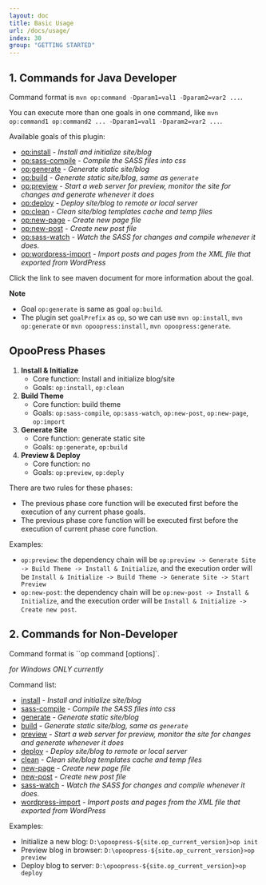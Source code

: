 ```yaml
---
layout: doc
title: Basic Usage
url: /docs/usage/
index: 30
group: "GETTING STARTED"
---
```


## 1. Commands for Java Developer
 
Command format is `mvn op:command -Dparam1=val1 -Dparam2=var2 ...`.

You can execute more than one goals in one command, like `mvn op:command1 op:command2 ... -Dparam1=val1 -Dparam2=var2 ...`.

Available goals of this plugin:
- [op:install](/maven-site/opoopress-maven-plugin/install-mojo.html) - *Install and initialize site/blog*
- [op:sass-compile](/maven-site/opoopress-maven-plugin/sass-compile-mojo.html) - *Compile the SASS files into css*
- [op:generate](/maven-site/opoopress-maven-plugin/generate-mojo.html) - *Generate static site/blog*
- [op:build](/maven-site/opoopress-maven-plugin/build-mojo.html) - *Generate static site/blog, same as `generate`*
- [op:preview](/maven-site/opoopress-maven-plugin/preview-mojo.html) - *Start a web server for preview, monitor the site for changes and generate whenever it does*
- [op:deploy](/maven-site/opoopress-maven-plugin/deploy-mojo.html) - *Deploy site/blog to remote or local server*
- [op:clean](/maven-site/opoopress-maven-plugin/clean-mojo.html) - *Clean site/blog templates cache and temp files*
- [op:new-page](/maven-site/opoopress-maven-plugin/new-page-mojo.html) - *Create new page file*
- [op:new-post](/maven-site/opoopress-maven-plugin/new-post-mojo.html) - *Create new post file*
- [op:sass-watch](/maven-site/opoopress-maven-plugin/sass-watch-mojo.html) - *Watch the SASS for changes and compile whenever it does.*
- [op:wordpress-import](/maven-site/opoopress-maven-plugin/wordpress-import-mojo.html) - *Import posts and pages from the XML file that exported from WordPress*

Click the link to see maven document for more information about the goal.

**Note** 
- Goal `op:generate` is same as goal `op:build`.
- The plugin set `goalPrefix` as `op`, so we can use `mvn op:install`, `mvn op:generate` or `mvn opoopress:install`, `mvn opoopress:generate`.


## OpooPress Phases

1. **Install & Initialize**  
	- Core function: Install and initialize blog/site
	- Goals: `op:install`, `op:clean`
2. **Build Theme**
	- Core function: build theme
	- Goals: `op:sass-compile`, `op:sass-watch`, `op:new-post`, `op:new-page`, `op:import`
3. **Generate Site**
	- Core function: generate static site
	- Goals: `op:generate`, `op:build`
4. **Preview & Deploy**
	- Core function: no
	- Goals: `op:preview`, `op:deply`

There are two rules for these phases:
- The previous phase core function will be executed first before the execution of any current phase goals.
- The previous phase core function will be executed first before the execution of current phase core function.

Examples:
- `op:preview`: the dependency chain will be `op:preview -> Generate Site -> Build Theme -> Install & Initialize`, and the execution order will be `Install & Initialize -> Build Theme -> Generate Site -> Start Preview`
- `op:new-post`: the dependency chain will be `op:new-post -> Install & Initialize`, and the execution order will be `Install & Initialize -> Create new post`.


<h2 id="commands-for-non-developer">2. Commands for Non-Developer</h2>

Command format is ``op command [options]`.

*for Windows ONLY currently*

Command list:

- [install](/maven-site/opoopress-maven-plugin/install-mojo.html) - *Install and initialize site/blog*
- [sass-compile](/maven-site/opoopress-maven-plugin/sass-compile-mojo.html) - *Compile the SASS files into css*
- [generate](/maven-site/opoopress-maven-plugin/generate-mojo.html) - *Generate static site/blog*
- [build](/maven-site/opoopress-maven-plugin/build-mojo.html) - *Generate static site/blog, same as `generate`*
- [preview](/maven-site/opoopress-maven-plugin/preview-mojo.html) - *Start a web server for preview, monitor the site for changes and generate whenever it does*
- [deploy](/maven-site/opoopress-maven-plugin/deploy-mojo.html) - *Deploy site/blog to remote or local server*
- [clean](/maven-site/opoopress-maven-plugin/clean-mojo.html) - *Clean site/blog templates cache and temp files*
- [new-page](/maven-site/opoopress-maven-plugin/new-page-mojo.html) - *Create new page file*
- [new-post](/maven-site/opoopress-maven-plugin/new-post-mojo.html) - *Create new post file*
- [sass-watch](/maven-site/opoopress-maven-plugin/sass-watch-mojo.html) - *Watch the SASS for changes and compile whenever it does.*
- [wordpress-import](/maven-site/opoopress-maven-plugin/wordpress-import-mojo.html) - *Import posts and pages from the XML file that exported from WordPress*
   
Examples:

- Initialize a new blog: `D:\opoopress-${site.op_current_version}>op init`
- Preview blog in browser: `D:\opoopress-${site.op_current_version}>op preview`
- Deploy blog to server: `D:\opoopress-${site.op_current_version}>op deploy`